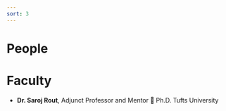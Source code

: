 ```yaml
---
sort: 3
---
```


# People 

# Faculty
- **Dr. Saroj Rout**, Adjunct Professor and Mentor :small_blue_diamond: Ph.D. Tufts University

